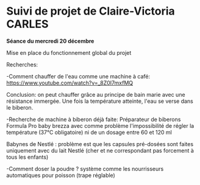 # Suivi de projet de Claire-Victoria CARLES

 __Séance du mercredi 20 décembre__

Mise en place du fonctionnement global du projet


Recherches:

  -Comment chauffer de l'eau comme une machine à café: https://www.youtube.com/watch?v=_8Z0I7mxfMQ 
  
  Conclusion: on peut chauffer grâce au principe de bain marie avec une résistance immergée. Une fois la température atteinte, l'eau se verse dans le biberon.
  
  -Recherche de machine à biberon déjà faite: 
  Préparateur de biberons Formula Pro baby brezza avec comme problème l'impossibilité de régler la température (37°C obligatoire) ni de un dosage entre 60 et 120 ml
  
  Babynes de Nestlé : problème est que les capsules pré-dosées sont faites uniquement avec du lait Nestlé (cher et ne correspondant pas forcement à tous les enfants)
  
  -Comment doser la poudre ? système comme les nourrisseurs automatiques pour poisson (trape réglable)
  
  
  
    
      
  
  
